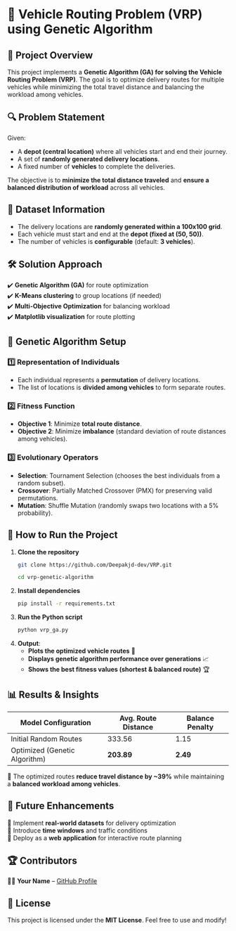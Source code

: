 # 🚚 Vehicle Routing Problem (VRP) using Genetic Algorithm

## 📌 Project Overview
This project implements a **Genetic Algorithm (GA) for solving the Vehicle Routing Problem (VRP)**. The goal is to optimize delivery routes for multiple vehicles while minimizing the total travel distance and balancing the workload among vehicles.

## 🔍 Problem Statement
Given:
- A **depot (central location)** where all vehicles start and end their journey.
- A set of **randomly generated delivery locations**.
- A fixed number of **vehicles** to complete the deliveries.

The objective is to **minimize the total distance traveled** and **ensure a balanced distribution of workload** across all vehicles.

## 📂 Dataset Information
- The delivery locations are **randomly generated within a 100x100 grid**.
- Each vehicle must start and end at the **depot (fixed at (50, 50))**.
- The number of vehicles is **configurable** (default: **3 vehicles**).

## 🛠️ Solution Approach
✔️ **Genetic Algorithm (GA)** for route optimization  
✔️ **K-Means clustering** to group locations (if needed)  
✔️ **Multi-Objective Optimization** for balancing workload  
✔️ **Matplotlib visualization** for route plotting  

## 🤖 Genetic Algorithm Setup
### **1️⃣ Representation of Individuals**
- Each individual represents a **permutation** of delivery locations.
- The list of locations is **divided among vehicles** to form separate routes.

### **2️⃣ Fitness Function**
- **Objective 1**: Minimize **total route distance**.
- **Objective 2**: Minimize **imbalance** (standard deviation of route distances among vehicles).

### **3️⃣ Evolutionary Operators**
- **Selection**: Tournament Selection (chooses the best individuals from a random subset).
- **Crossover**: Partially Matched Crossover (PMX) for preserving valid permutations.
- **Mutation**: Shuffle Mutation (randomly swaps two locations with a 5% probability).

## 📌 How to Run the Project
1. **Clone the repository**
   ```bash
   git clone https://github.com/Deepakjd-dev/VRP.git
   
   cd vrp-genetic-algorithm
   ```
2. **Install dependencies**
   ```bash
   pip install -r requirements.txt
   ```
3. **Run the Python script**
   ```bash
   python vrp_ga.py
   ```
4. **Output**:
   - **Plots the optimized vehicle routes** 📍
   - **Displays genetic algorithm performance over generations** 📈
   - **Shows the best fitness values (shortest & balanced route)** 🏆

## 📊 Results & Insights
| Model Configuration | Avg. Route Distance | Balance Penalty |
|---------------------|---------------------|-----------------|
| Initial Random Routes | 333.56 | 1.15 |
| Optimized (Genetic Algorithm) | **203.89** | **2.49** |

📌 The optimized routes **reduce travel distance by ~39%** while maintaining a **balanced workload among vehicles**.

## 🚀 Future Enhancements
🔹 Implement **real-world datasets** for delivery optimization  
🔹 Introduce **time windows** and traffic conditions  
🔹 Deploy as a **web application** for interactive route planning  

## 🏆 Contributors
👨‍💻 **Your Name** – [GitHub Profile](https://github.com/Deepakjd-dev)

## 📜 License
This project is licensed under the **MIT License**. Feel free to use and modify!

